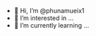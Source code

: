 - 👋 Hi, I’m @phunamueix1
- 👀 I’m interested in ...
- 🌱 I’m currently learning ...


<!---
phunamueix1/phunamueix1 is a ✨ special ✨ repository because its `README.md` (this file) appears on your GitHub profile.
You can click the Preview link to take a look at your changes.
--->
